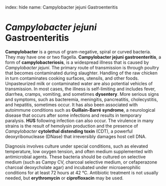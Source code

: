 index: hide
name: Campylobacter jejuni Gastroenteritis

#  *Campylobacter jejuni* Gastroenteritis

 **Campylobacter** is a genus of gram-negative, spiral or curved bacteria. They may have one or two flagella.  **Campylobacter jejuni gastroenteritis**, a form of  **campylobacteriosis**, is a widespread illness that is caused by  *Campylobacter jejuni*. The primary route of transmission is through poultry that becomes contaminated during slaughter. Handling of the raw chicken in turn contaminates cooking surfaces, utensils, and other foods. Unpasteurized milk or contaminated water are also potential vehicles of transmission. In most cases, the illness is self-limiting and includes fever, diarrhea, cramps, vomiting, and sometimes  **dysentery**. More serious signs and symptoms, such as bacteremia, meningitis, pancreatitis, cholecystitis, and hepatitis, sometimes occur. It has also been associated with autoimmune conditions such as  **Guillain-Barré syndrome**, a neurological disease that occurs after some infections and results in temporary paralysis.  **HUS** following infection can also occur. The virulence in many strains is the result of hemolysin production and the presence of  *Campylobacter* **cytolethal distending toxin** (CDT), a powerful deoxyribonuclease (DNase) that irreversibly damages host cell DNA.

Diagnosis involves culture under special conditions, such as elevated temperature, low oxygen tension, and often medium supplemented with antimicrobial agents. These bacteria should be cultured on selective medium (such as Campy CV, charcoal selective medium, or cefaperazone charcoal deoxycholate agar) and incubated under microaerophilic conditions for at least 72 hours at 42 °C. Antibiotic treatment is not usually needed, but  **erythromycin** or  **ciprofloxacin** may be used.
